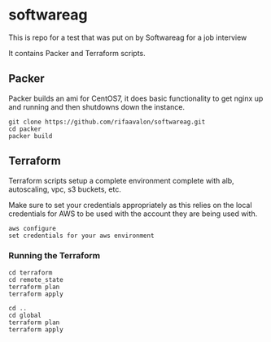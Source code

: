 # softwareag

This is repo for a test that was put on by Softwareag for a job interview

It contains Packer and Terraform scripts. 

## Packer 
Packer builds an ami for CentOS7, it does basic functionality to get nginx up and running and then shutdowns down the instance. 

```
git clone https://github.com/rifaavalon/softwareag.git
cd packer 
packer build 
``` 

## Terraform 
Terraform scripts setup a complete environment complete with alb, autoscaling, vpc, s3 buckets, etc. 

Make sure to set your credentials appropriately as this relies on the local credentials for AWS to be used with the account they are being used 
with. 

```
aws configure 
set credentials for your aws environment
``` 

### Running the Terraform 

```
cd terraform 
cd remote_state 
terraform plan 
terraform apply 

cd .. 
cd global 
terraform plan 
terraform apply
```

